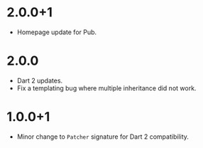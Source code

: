 # 2.0.0+1
* Homepage update for Pub.

# 2.0.0
* Dart 2 updates.
* Fix a templating bug where multiple inheritance did not work.

# 1.0.0+1
* Minor change to `Patcher` signature for Dart 2 compatibility.